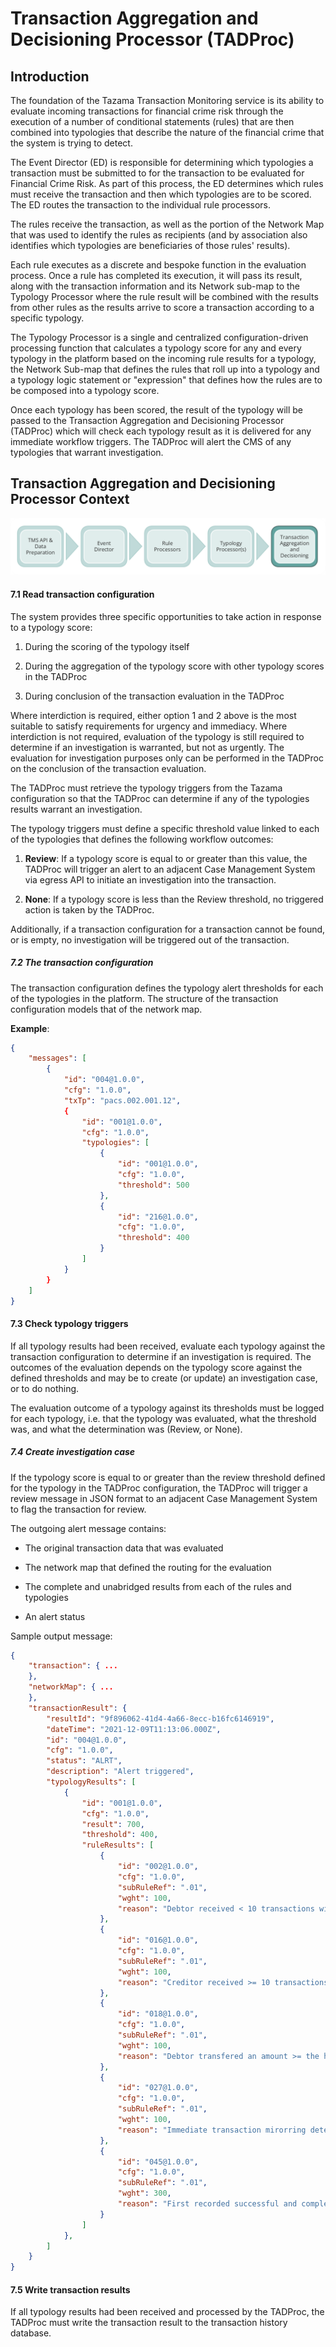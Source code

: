 <!-- SPDX-License-Identifier: Apache-2.0 -->

# Transaction Aggregation and Decisioning Processor (TADProc)

## Introduction

The foundation of the Tazama Transaction Monitoring service is its ability to evaluate incoming transactions for financial crime risk through the execution of a number of conditional statements (rules) that are then combined into typologies that describe the nature of the financial crime that the system is trying to detect.

The Event Director (ED) is responsible for determining which typologies a transaction must be submitted to for the transaction to be evaluated for Financial Crime Risk. As part of this process, the ED determines which rules must receive the transaction and then which typologies are to be scored. The ED routes the transaction to the individual rule processors.

The rules receive the transaction, as well as the portion of the Network Map that was used to identify the rules as recipients (and by association also identifies which typologies are beneficiaries of those rules' results).

Each rule executes as a discrete and bespoke function in the evaluation process. Once a rule has completed its execution, it will pass its result, along with the transaction information and its Network sub-map to the Typology Processor where the rule result will be combined with the results from other rules as the results arrive to score a transaction according to a specific typology.

The Typology Processor is a single and centralized configuration-driven processing function that calculates a typology score for any and every typology in the platform based on the incoming rule results for a typology, the Network Sub-map that defines the rules that roll up into a typology and a typology logic statement or "expression" that defines how the rules are to be composed into a typology score.

Once each typology has been scored, the result of the typology will be passed to the Transaction Aggregation and Decisioning Processor (TADProc) which will check each typology result as it is delivered for any immediate workflow triggers. The TADProc will alert the CMS of any typologies that warrant investigation.

## Transaction Aggregation and Decisioning Processor Context

![TADProc context](../images/tazama-context-tadproc.png)

#### 7.1 Read transaction configuration

The system provides three specific opportunities to take action in response to a typology score:

1. During the scoring of the typology itself

2. During the aggregation of the typology score with other typology scores in the TADProc

3. During conclusion of the transaction evaluation in the TADProc

Where interdiction is required, either option 1 and 2 above is the most suitable to satisfy requirements for urgency and immediacy. Where interdiction is not required, evaluation of the typology is still required to determine if an investigation is warranted, but not as urgently. The evaluation for investigation purposes only can be performed in the TADProc on the conclusion of the transaction evaluation.

The TADProc must retrieve the typology triggers from the Tazama configuration so that the TADProc can determine if any of the typologies results warrant an investigation.

The typology triggers must define a specific threshold value linked to each of the typologies that defines the following workflow outcomes:

1. **Review**: If a typology score is equal to or greater than this value, the TADProc will trigger an alert to an adjacent Case Management System via egress API to initiate an investigation into the transaction.

2. **None**: If a typology score is less than the Review threshold, no triggered action is taken by the TADProc.

Additionally, if a transaction configuration for a transaction cannot be found, or is empty, no investigation will be triggered out of the transaction.

##### 7.2 The transaction configuration

The transaction configuration defines the typology alert thresholds for each of the typologies in the platform. The structure of the transaction configuration models that of the network map.

**Example**:

```json
{
    "messages": [
        {
            "id": "004@1.0.0",
            "cfg": "1.0.0",
            "txTp": "pacs.002.001.12",
            {
                "id": "001@1.0.0",
                "cfg": "1.0.0",
                "typologies": [
                    {
                        "id": "001@1.0.0",
                        "cfg": "1.0.0",
                        "threshold": 500
                    },
                    {
                        "id": "216@1.0.0",
                        "cfg": "1.0.0",
                        "threshold": 400
                    }
                ]
            }
        }
    ]
}
```

#### 7.3 Check typology triggers

If all typology results had been received, evaluate each typology against the transaction configuration to determine if an investigation is required. The outcomes of the evaluation depends on the typology score against the defined thresholds and may be to create (or update) an investigation case, or to do nothing.

The evaluation outcome of a typology against its thresholds must be logged for each typology, i.e. that the typology was evaluated, what the threshold was, and what the determination was (Review, or None).

##### 7.4 Create investigation case

If the typology score is equal to or greater than the review threshold defined for the typology in the TADProc configuration, the TADProc will trigger a review message in JSON format to an adjacent Case Management System to flag the transaction for review.

The outgoing alert message contains:

- The original transaction data that was evaluated

- The network map that defined the routing for the evaluation

- The complete and unabridged results from each of the rules and typologies

- An alert status

Sample output message:

```json
{
    "transaction": { ...
    },
    "networkMap": { ...
    },
    "transactionResult": {
        "resultId": "9f896062-41d4-4a66-8ecc-b16fc6146919",
        "dateTime": "2021-12-09T11:13:06.000Z",
        "id": "004@1.0.0",
        "cfg": "1.0.0",
        "status": "ALRT",
        "description": "Alert triggered",
        "typologyResults": [
            {
                "id": "001@1.0.0",
                "cfg": "1.0.0",
                "result": 700,
                "threshold": 400,
                "ruleResults": [
                    {
                        "id": "002@1.0.0",
                        "cfg": "1.0.0",
                        "subRuleRef": ".01",
                        "wght": 100,
                        "reason": "Debtor received < 10 transactions within the last 72 hours"
                    },
                    {
                        "id": "016@1.0.0",
                        "cfg": "1.0.0",
                        "subRuleRef": ".01",
                        "wght": 100,
                        "reason": "Creditor received >= 10 transactions within the last 24 hours"
                    },
                    {
                        "id": "018@1.0.0",
                        "cfg": "1.0.0",
                        "subRuleRef": ".01",
                        "wght": 100,
                        "reason": "Debtor transfered an amount >= the historical maximum threshold over the last 3 months"
                    },
                    {
                        "id": "027@1.0.0",
                        "cfg": "1.0.0",
                        "subRuleRef": ".01",
                        "wght": 100,
                        "reason": "Immediate transaction mirorring detected for debtor account"
                    },
                    {
                        "id": "045@1.0.0",
                        "cfg": "1.0.0",
                        "subRuleRef": ".01",
                        "wght": 300,
                        "reason": "First recorded successful and complete incoming transaction received by the creditor"
                    }
                ]
            },
        ]
    }
}
```

#### 7.5 Write transaction results

If all typology results had been received and processed by the TADProc, the TADProc must write the transaction result to the transaction history database.
